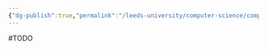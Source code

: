 ```yaml
---
{"dg-publish":true,"permalink":"/leeds-university/computer-science/compulsory-modules/databases/relational-data-model/relational-algebra/cartesian-product/"}
---
```


#TODO 
